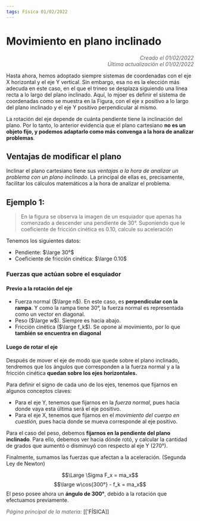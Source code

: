 ```yaml
---
tags: Física 01/02/2022
---
```


# Movimiento en plano inclinado
<div style="text-align: right; opacity: 0.7; font-style: italic;">Creado el 01/02/2022</div>
<div style="text-align: right; opacity: 0.7; font-style: italic;">Última actualización el 01/02/2022</div>

Hasta ahora, hemos adoptado siempre sistemas de coordenadas con el eje X horizontal y el eje Y vertical. Sin embargo, esa no es la elección más adecuda en este caso, en el que el trineo se desplaza siguiendo una línea recta a lo largo del plano inclinado. Aquí, lo mjoer es definir el sistema de coordenadas como se muestra en la Figura, con el eje x positivo a lo largo del plano inclinado y el eje Y positivo perpendicular al mismo.

La rotación del eje depende de cuánta pendiente tiene la inclinación del plano. Por lo tanto, lo anterior evidencia que el plano cartesiano **no es un objeto fijo, y podemos adaptarlo como más convenga a la hora de analizar problemas**.

## Ventajas de modificar el plano

Inclinar el plano cartesiano tiene sus *ventajas a la hora de analizar un problema con un plano inclinado*.
La principal de ellas es, precisamente, facilitar los cálculos matemáticos a la hora de analizar el problema.

## Ejemplo 1:

> En la figura se observa la imagen de un esquiador que apenas ha comenzado a descender una pendiente de 30°. Suponiendo que le coeficiente de fricción cinética es 0.10, calcule su aceleración

Tenemos los siguientes datos:

- Pendiente: $\large 30°$
- Coeficiente de fricción cinética: $\large 0.10$

### Fuerzas que actúan sobre el esquiador

#### Previo a la rotación del eje

- Fuerza normal ($\large n$). En este caso, es **perpendicular con la rampa**. Y como la rampa tiene 30°, la fuerza normal es representada como un vector en diagonal.
- Peso ($\large w$). Siempre es hacia abajo.
- Fricción cinética ($\large f_k$). Se opone al movimiento, por lo que **también se encuentra en diagonal**

#### Luego de rotar el eje

Después de mover el eje de modo que quede sobre el plano inclinado, tendremos que los ángulos que corresponden a la fuerza normal y a la fricción cinética **quedan sobre los ejes horizontales.**

Para definir el signo de cada uno de los ejes, tenemos que fijarnos en algunos conceptos claves:
- Para el eje Y, tenemos que fijarnos en la *fuerza normal*, pues hacia donde vaya esta última será el eje positivo.
- Para el eje X, tenemos que fijarnos en el *movimiento del cuerpo en cuestión,* pues hacia donde se mueva corresponde al eje positivo.

Para el caso del peso, debemos **fijarnos en la pendiente del plano inclinado**. Para ello, debemos ver hacia dónde rotó, y calcular la cantidad de grados que aumentó o disminuyó con respecto al eje Y (270°).

Finalmente, sumamos las fuerzas que afectan a la aceleración. (Segunda Ley de Newton)

$$\Large \Sigma  F_x = ma_x$$
$$\large w\cos{300°} - f_k = ma_x$$
El peso posee ahora un **ángulo de 300°**, debido a la rotación que efectuamos previamente.

<span style="opacity: 0.7; font-style: italic;">Página principal de la materia:</span> [['FÍSICA]]